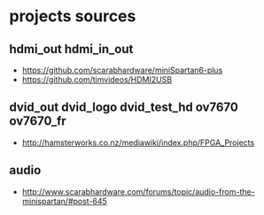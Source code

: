 # projects sources

## hdmi_out hdmi_in_out
 - https://github.com/scarabhardware/miniSpartan6-plus
 - https://github.com/timvideos/HDMI2USB

## dvid_out dvid_logo dvid_test_hd ov7670 ov7670_fr
 - http://hamsterworks.co.nz/mediawiki/index.php/FPGA_Projects

## audio
 - http://www.scarabhardware.com/forums/topic/audio-from-the-minispartan/#post-645

